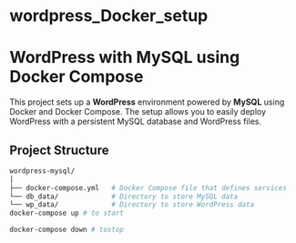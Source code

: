 # wordpress_Docker_setup

# WordPress with MySQL using Docker Compose

This project sets up a **WordPress** environment powered by **MySQL** using Docker and Docker Compose. The setup allows you to easily deploy WordPress with a persistent MySQL database and WordPress files.

## Project Structure

```bash
wordpress-mysql/
│
├── docker-compose.yml   # Docker Compose file that defines services
└── db_data/             # Directory to store MySQL data
└── wp_data/             # Directory to store WordPress data
docker-compose up # to start

docker-compose down # tostop